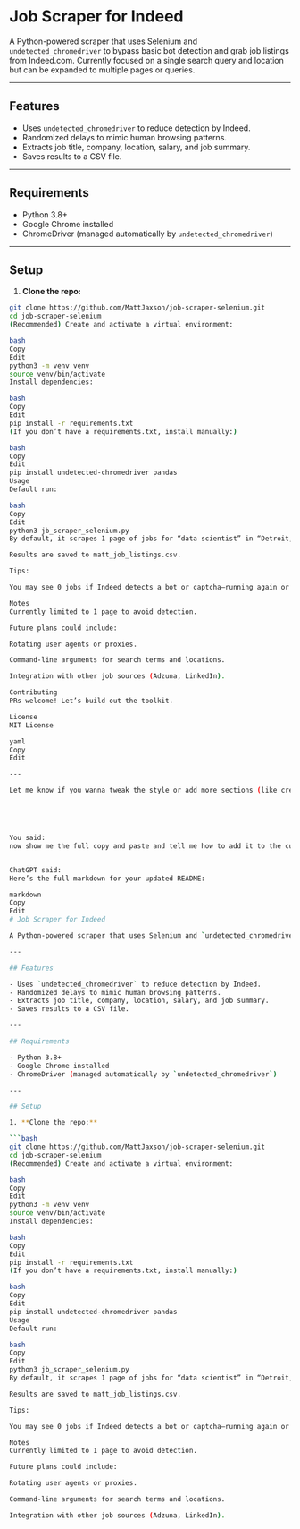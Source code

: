 # Job Scraper for Indeed

A Python-powered scraper that uses Selenium and `undetected_chromedriver` to bypass basic bot detection and grab job listings from Indeed.com. Currently focused on a single search query and location but can be expanded to multiple pages or queries.

---

## Features

- Uses `undetected_chromedriver` to reduce detection by Indeed.
- Randomized delays to mimic human browsing patterns.
- Extracts job title, company, location, salary, and job summary.
- Saves results to a CSV file.

---

## Requirements

- Python 3.8+
- Google Chrome installed
- ChromeDriver (managed automatically by `undetected_chromedriver`)

---

## Setup

1. **Clone the repo:**

```bash
git clone https://github.com/MattJaxson/job-scraper-selenium.git
cd job-scraper-selenium
(Recommended) Create and activate a virtual environment:

bash
Copy
Edit
python3 -m venv venv
source venv/bin/activate
Install dependencies:

bash
Copy
Edit
pip install -r requirements.txt
(If you don’t have a requirements.txt, install manually:)

bash
Copy
Edit
pip install undetected-chromedriver pandas
Usage
Default run:

bash
Copy
Edit
python3 jb_scraper_selenium.py
By default, it scrapes 1 page of jobs for “data scientist” in “Detroit, MI”.

Results are saved to matt_job_listings.csv.

Tips:

You may see 0 jobs if Indeed detects a bot or captcha—running again or solving the captcha manually (by commenting out headless mode) usually helps.

Notes
Currently limited to 1 page to avoid detection.

Future plans could include:

Rotating user agents or proxies.

Command-line arguments for search terms and locations.

Integration with other job sources (Adzuna, LinkedIn).

Contributing
PRs welcome! Let’s build out the toolkit.

License
MIT License

yaml
Copy
Edit

---

Let me know if you wanna tweak the style or add more sections (like credits, roadmap, etc.). Let’s update it in the repo once you’re cool with it!





You said:
now show me the full copy and paste and tell me how to add it to the current read me 


ChatGPT said:
Here’s the full markdown for your updated README:

markdown
Copy
Edit
# Job Scraper for Indeed

A Python-powered scraper that uses Selenium and `undetected_chromedriver` to bypass basic bot detection and grab job listings from Indeed.com. Currently focused on a single search query and location but can be expanded to multiple pages or queries.

---

## Features

- Uses `undetected_chromedriver` to reduce detection by Indeed.
- Randomized delays to mimic human browsing patterns.
- Extracts job title, company, location, salary, and job summary.
- Saves results to a CSV file.

---

## Requirements

- Python 3.8+
- Google Chrome installed
- ChromeDriver (managed automatically by `undetected_chromedriver`)

---

## Setup

1. **Clone the repo:**

```bash
git clone https://github.com/MattJaxson/job-scraper-selenium.git
cd job-scraper-selenium
(Recommended) Create and activate a virtual environment:

bash
Copy
Edit
python3 -m venv venv
source venv/bin/activate
Install dependencies:

bash
Copy
Edit
pip install -r requirements.txt
(If you don’t have a requirements.txt, install manually:)

bash
Copy
Edit
pip install undetected-chromedriver pandas
Usage
Default run:

bash
Copy
Edit
python3 jb_scraper_selenium.py
By default, it scrapes 1 page of jobs for “data scientist” in “Detroit, MI”.

Results are saved to matt_job_listings.csv.

Tips:

You may see 0 jobs if Indeed detects a bot or captcha—running again or solving the captcha manually (by commenting out headless mode) usually helps.

Notes
Currently limited to 1 page to avoid detection.

Future plans could include:

Rotating user agents or proxies.

Command-line arguments for search terms and locations.

Integration with other job sources (Adzuna, LinkedIn).
